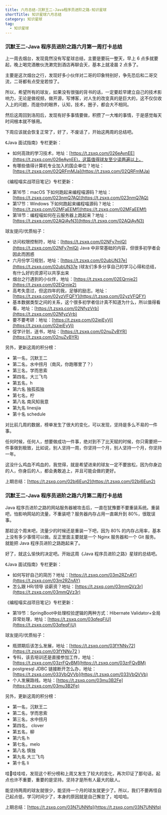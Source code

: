 ```yaml
---
title: 六月总结-沉默王二-Java程序员进阶之路-知识星球
shortTitle: 知识星球六月总结
category: 知识星球
tag:
  - 知识星球
---
```


### 沉默王二-Java 程序员进阶之路六月第一周打卡总结

上一周去烟台，发现竟然没有写星球总结，主要是要玩一整天，早上 6 点多就要起，晚上喝完酒散伙洗漱完到酒店再聊会天，基本上就凌晨 2 点多了。

主要是这次烟台之行，发现好多小伙伴对二哥的印象特别好，争先恐后和二哥交流，二哥都有点受宠若惊了。

所以，希望所有的球友，如果没有很强的背书的话，一定要趁早建立自己的技术影响力，无论是做视频，做开源，写博客，对人生的改变真的是巨大的，这不仅仅收入上的问题，而是你的眼界，认知，技术，圈子，都会大不相同。

然后这周回到洛阳后，发现有好多事情要做，积攒了一大堆的事情，于是感觉每天时间根本就不够用。

下周应该就会恢复正常了，好了，不废话了，开始这两周的总结吧。

《Java 面试指南》专栏更新：

- 如何高效的学习技术，地址：[https://t.zsxq.com/026eAynEE](https://t.zsxq.com/026eAynEE)，这篇值得球友至少读两遍以上。
- 有哪些值得计算机专业加入的国企单位？地址：[https://t.zsxq.com/02QRFmMJa](https://t.zsxq.com/02QRFmMJa)

《编程喵实战项目笔记》专栏更新：

- 第16节：macOS 下如何跑起来编程喵源码？地址：[https://t.zsxq.com/023nmQ7AQ](https://t.zsxq.com/023nmQ7AQ)
- 第17节：Windows 下如何跑起来编程喵源码？地址：[https://t.zsxq.com/02MFaEEMf](https://t.zsxq.com/02MFaEEMf)
- 第18节：编程喵如何在云服务器上跑起来？地址：[https://t.zsxq.com/02AQjAyN3](https://t.zsxq.com/02AQjAyN3)

球友提问/优质帖子：

- 访问权限控制符，地址：[https://t.zsxq.com/02NFy7mIQ](https://t.zsxq.com/02NFy7mIQ) Java 中非常基础的内容，但很多初学者会因此而困惑
- 六月份学习规划，地址：[https://t.zsxq.com/02ubUN37e](https://t.zsxq.com/02ubUN37e )球友们多多分享自己的学习心得和总结，有什么好的资源可以共享出来
- 烟台之行遇到的小伙伴，地址：[https://t.zsxq.com/02EQrnie2](https://t.zsxq.com/02EQrnie2)
- 高考失意过，但这四年的我，足够的励志。地址：[https://t.zsxq.com/02yzVFQFY](https://t.zsxq.com/02yzVFQFY)
- 基本数据类型之间的关系，这个很多初学者估计真不知道为什么，所以值得看看，地址：[https://t.zsxq.com/02NfyzVrb](https://t.zsxq.com/02NfyzVrb)
- 要不要考研：地址：[https://t.zsxq.com/02ieiEyVj](https://t.zsxq.com/02ieiEyVj)
- 促学计划，送书，地址：[https://t.zsxq.com/02nuZvBYR](https://t.zsxq.com/02nuZvBYR)

另外，更新这周的积分榜：

- 第一名，沉默王二
- 第二名，水中捞月（南风，你跑哪里了？）
- 第三名，学而思索
- 第四名，大三飞鸟
- 第五名，h
- 第六名 独孤孤独
- 第七名，柠
- 第八名 南风知我意
- 第九名 linesjia
- 第十名 schedule

对比前几周的数据，榜单发生了很大的变化，可以发现，坚持是多么不易的一件事。

任何时候，任何人，想要做成功一件事，绝对到不了比天赋的时候，你只需要把一件事做到极致，比如说，别人坚持一周，你坚持一个月，别人坚持一个月，你坚持一年。

这没什么鸡血不鸡血的，我觉得，就是希望进来的球友一定不要放松，因为你身边的人，你身后的人，都会勇敢追上，并且可能会做的更好。

上期总结：[https://t.zsxq.com/02bi6Eun2](https://t.zsxq.com/02bi6Eun2)

### 沉默王二-Java 程序员进阶之路六月第二周打卡总结

Java 程序员进阶之路的网站服务器被攻击后，一直在犹豫要不要重装系统。重装吧，怕影响网站的流量，不重装吧？服务器内存占用一直飙升到 80%，很耽误事。

那趁这个周末吧，流量少的时候还是重装一下吧，因为 80% 的内存占用率，基本上没有多少事情可以做。反正里面主要就是一个 Nginx 服务器和一个 Git 服务。就能把 Java 程序员进阶之路跑起来了。

好了，就这么愉快的决定吧。开始这周《Java 程序员进阶之路》星球的总结吧。

《Java 面试指南》专栏更新：

- 如何写好自己的简历？地址：[https://t.zsxq.com/03m2RZnAY](https://t.zsxq.com/03m2RZnAY)
- 怎么跟 HR/领导 谈薪资？地址：[https://t.zsxq.com/03mmQVz3r](https://t.zsxq.com/03mmQVz3r)

《编程喵实战项目笔记》专栏更新：

- 第19节：SpringBoot中处理校验逻辑的两种方式：Hibernate Validator+全局异常处理，地址：[https://t.zsxq.com/03qfeqFiU](https://t.zsxq.com/03qfeqFiU)

球友提问/优质帖子：

- 瓶颈期后该怎么发展，地址：[https://t.zsxq.com/03fYNNv72](https://t.zsxq.com/03fYNNv72 )
- 专科，该去培训还是直接参加工作，地址：[https://t.zsxq.com/03zrFQvBM](https://t.zsxq.com/03zrFQvBM)
- postgresql JDBC 链接断开怎么办，地址：[https://t.zsxq.com/033VbQVVb](https://t.zsxq.com/033VbQVVb)
- 个人发展路线。地址：[https://t.zsxq.com/03mu3B2Fe](https://t.zsxq.com/03mu3B2Fe)

另外，更新这周的积分榜：

- 第一名，沉默王二
- 第二名，学而思索
- 第三名，水中捞月
- 第四名， clover
- 第五名，柳
- 第六名 h
- 第七名，melo
- 第八名  慎独
- 第九名 大三飞鸟
- 第十名 li

哇🤩哇哇哇，发现这个积分榜和上周又发生了较大的变化，再次印证了那句话，起点也许不重要，重要的是坚持。坚持才是所有人最大的敌人。

能坚持两周的球友就很少，能坚持一个月的球友就更少了。所以，我们不要再怪自己起点低，学习时间少了，本身的原因就是自己懈怠了，哈哈哈。

上期总结：[https://t.zsxq.com/03N7UNNfq](https://t.zsxq.com/03N7UNNfq)
